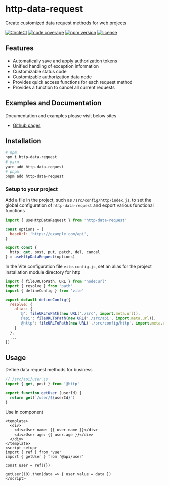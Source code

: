 # http-data-request

Create customized data request methods for web projects

[![CircleCI](https://circleci.com/gh/TerryZ/http-data-request/tree/main.svg?style=svg)](https://circleci.com/gh/TerryZ/http-data-request/tree/main)
[![code coverage](https://codecov.io/gh/TerryZ/http-data-request/branch/main/graph/badge.svg)](https://codecov.io/gh/TerryZ/http-data-request)
[![npm version](https://img.shields.io/npm/v/http-data-request.svg)](https://www.npmjs.com/package/http-data-request)
[![license](https://img.shields.io/badge/license-MIT-brightgreen.svg)](https://mit-license.org/)

## Features

- Automatically save and apply authorization tokens
- Unified handling of exception information
- Customizable status code
- Customizable authorization data node
- Provides quick access functions for each request method
- Provides a function to cancel all current requests

## Examples and Documentation

Documentation and examples please visit below sites

- [Github pages](https://terryz.github.io/docs-utils/http-data-request/)

## Installation

```sh
# npm
npm i http-data-request
# yarn
yarn add http-data-request
# pnpm
pnpm add http-data-request
```

### Setup to your project

Add a file in the project, such as `/src/config/http/index.js`, to set the global configuration of `http-data-request` and export various functional functions

```js
import { useHttpDataRequest } from 'http-data-request'

const options = {
  baseUrl: 'https://example.com/api',
}

export const {
  http, get, post, put, patch, del, cancel
} = useHttpDataRequest(options)
```

In the Vite configuration file `vite.config.js`, set an alias for the project installation module directory for http

```js
import { fileURLToPath, URL } from 'node:url'
import { resolve } from 'path'
import { defineConfig } from 'vite'

export default defineConfig({
  resolve: {
    alias: {
      '@': fileURLToPath(new URL('./src', import.meta.url)),
      '@api': fileURLToPath(new URL('./src/api', import.meta.url)),
      '@http': fileURLToPath(new URL('./src/config/http', import.meta.url))
    }
  },
  ...
})
```

## Usage

Define data request methods for business

```js
// /src/api/user.js
import { get, post } from '@http'

export function getUser (userId) {
  return get(`/user/${userId}`)
}
```

Use in component

```vue
<template>
  <div>
    <div>User name: {{ user.name }}</div>
    <div>User age: {{ user.age }}</div>
  </div>
</template>
<script setup>
import { ref } from 'vue'
import { getUser } from '@api/user'

const user = ref({})

getUser(10).then(data => { user.value = data })
</script>
```
